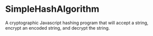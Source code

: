 # SimpleHashAlgorithm
A cryptographic Javascript hashing program that will accept a string, encrypt an encoded string, and decrypt the string.
